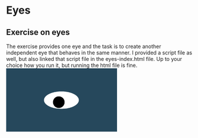 # Eyes
## Exercise on eyes
The exercise provides one eye and the task is to create another independent eye that behaves in the same manner.
I provided a script file as well, but also linked that script file in the eyes-index.html file.
Up to your choice how you run it, but running the html file is fine.
<img src= "oneeye.png" width='300'/>
